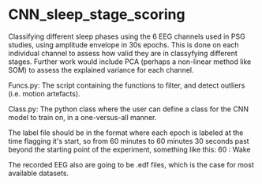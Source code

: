 # CNN_sleep_stage_scoring
Classifying different sleep phases using the 6 EEG channels used in PSG studies, using amplitude envelope in 30s epochs. This is done on each individual channel to assess how valid they are in classyfying different stages. Further work would include PCA (perhaps a non-linear method like SOM) to assess the explained variance for each channel. 

Funcs.py: The script containing the functions to filter, and detect outliers (i.e. motion artefacts).

Class.py: The python class where the user can define a class for the CNN model to train on, in a one-versus-all manner. 

The label file should be in the format where each epoch is labeled at the time flagging it's start, so from 60 minutes to 60 minutes 30 seconds past beyond the starting point of the experiment, something like this:  60 : Wake

The recorded EEG also are going to be .edf files, which is the case for most available datasets.
